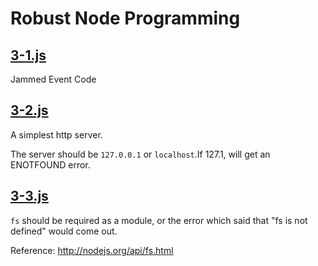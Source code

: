 # Robust Node Programming

## [3-1.js](3-1.js)

Jammed Event Code

## [3-2.js](3-2.js)

A simplest http server.

The server should be `127.0.0.1` or `localhost`.If 127.1, will get an ENOTFOUND error.

## [3-3.js](3-3.js)

`fs` should be required as a module, or the error which said that "fs is not defined" would come out.

Reference: http://nodejs.org/api/fs.html
